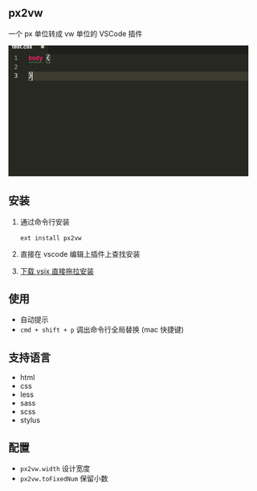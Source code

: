 ## px2vw

一个 px 单位转成 vw 单位的 VSCode 插件

![演示图](screenshots/px2vw.gif)

## 安装
1. 通过命令行安装

    ```shell
    ext install px2vw
    ```

2. 直接在 vscode 编辑上插件上查找安装
3. [下载 vsix 直接拖拉安装](px2vw-1.1.0.vsix)


## 使用

- 自动提示
- `cmd + shift + p` 调出命令行全局替换 (mac 快捷键)

## 支持语言

- html
- css
- less
- sass
- scss
- stylus

## 配置

- `px2vw.width` 设计宽度
- `px2vw.toFixedNum` 保留小数
